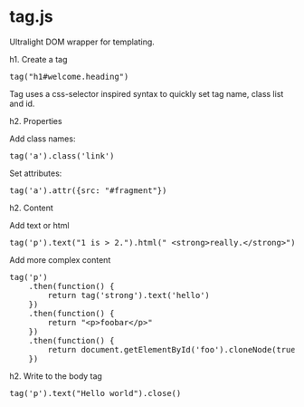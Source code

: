 tag.js
======

Ultralight DOM wrapper for templating.

h1. Create a tag

<pre>
tag("h1#welcome.heading")
</pre>

Tag uses a css-selector inspired syntax to quickly set tag name, class list and id.

h2. Properties

Add class names:

<pre>
tag('a').class('link')
</pre>

Set attributes:

<pre>
tag('a').attr({src: "#fragment"})
</pre>

h2. Content

Add text or html

<pre>
tag('p').text("1 is &gt; 2.").html(" &lt;strong&gt;really.&lt;/strong&gt;")
</pre>

Add more complex content

<pre>
tag('p')
	.then(function() {
		return tag('strong').text('hello')
	})
	.then(function() {
		return "&lt;p&gt;foobar&lt;/p&gt;"
	})
	.then(function() {
		return document.getElementById('foo').cloneNode(true)
	})
</pre>

h2. Write to the body tag

<pre>
tag('p').text("Hello world").close()
</pre>